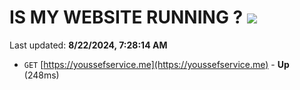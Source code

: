 # IS MY WEBSITE RUNNING ? [![](https://img.shields.io/static/v1?label=Sponsor&message=%E2%9D%A4&logo=GitHub&color=%23fe8e86)](https://github.com/sponsors/Youssef-Lehmam)

Last updated: **8/22/2024, 7:28:14 AM**

- `GET` [https://youssefservice.me](https://youssefservice.me) - **Up** (248ms)

